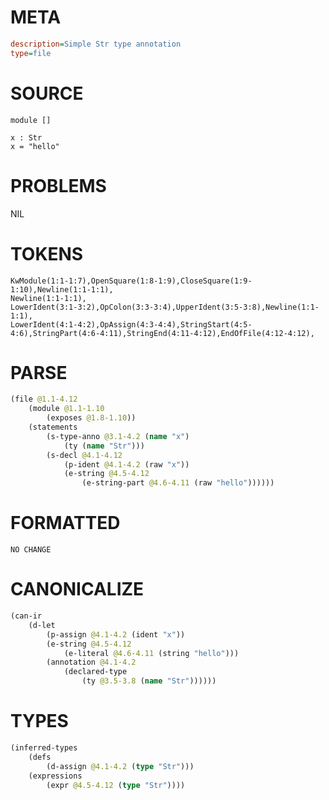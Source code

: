 # META
~~~ini
description=Simple Str type annotation
type=file
~~~
# SOURCE
~~~roc
module []

x : Str
x = "hello"
~~~
# PROBLEMS
NIL
# TOKENS
~~~zig
KwModule(1:1-1:7),OpenSquare(1:8-1:9),CloseSquare(1:9-1:10),Newline(1:1-1:1),
Newline(1:1-1:1),
LowerIdent(3:1-3:2),OpColon(3:3-3:4),UpperIdent(3:5-3:8),Newline(1:1-1:1),
LowerIdent(4:1-4:2),OpAssign(4:3-4:4),StringStart(4:5-4:6),StringPart(4:6-4:11),StringEnd(4:11-4:12),EndOfFile(4:12-4:12),
~~~
# PARSE
~~~clojure
(file @1.1-4.12
	(module @1.1-1.10
		(exposes @1.8-1.10))
	(statements
		(s-type-anno @3.1-4.2 (name "x")
			(ty (name "Str")))
		(s-decl @4.1-4.12
			(p-ident @4.1-4.2 (raw "x"))
			(e-string @4.5-4.12
				(e-string-part @4.6-4.11 (raw "hello"))))))
~~~
# FORMATTED
~~~roc
NO CHANGE
~~~
# CANONICALIZE
~~~clojure
(can-ir
	(d-let
		(p-assign @4.1-4.2 (ident "x"))
		(e-string @4.5-4.12
			(e-literal @4.6-4.11 (string "hello")))
		(annotation @4.1-4.2
			(declared-type
				(ty @3.5-3.8 (name "Str"))))))
~~~
# TYPES
~~~clojure
(inferred-types
	(defs
		(d-assign @4.1-4.2 (type "Str")))
	(expressions
		(expr @4.5-4.12 (type "Str"))))
~~~

